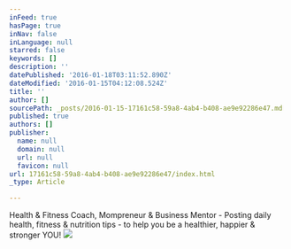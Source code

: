```yaml
---
inFeed: true
hasPage: true
inNav: false
inLanguage: null
starred: false
keywords: []
description: ''
datePublished: '2016-01-18T03:11:52.890Z'
dateModified: '2016-01-15T04:12:08.524Z'
title: ''
author: []
sourcePath: _posts/2016-01-15-17161c58-59a8-4ab4-b408-ae9e92286e47.md
published: true
authors: []
publisher:
  name: null
  domain: null
  url: null
  favicon: null
url: 17161c58-59a8-4ab4-b408-ae9e92286e47/index.html
_type: Article

---
```

Health & Fitness Coach, Mompreneur & Business Mentor - Posting daily health, fitness & nutrition tips - to help you be a healthier, happier & stronger YOU!
![](https://the-grid-user-content.s3-us-west-2.amazonaws.com/20ae7634-dfa5-41be-b217-a64f648e6f30.jpg)
